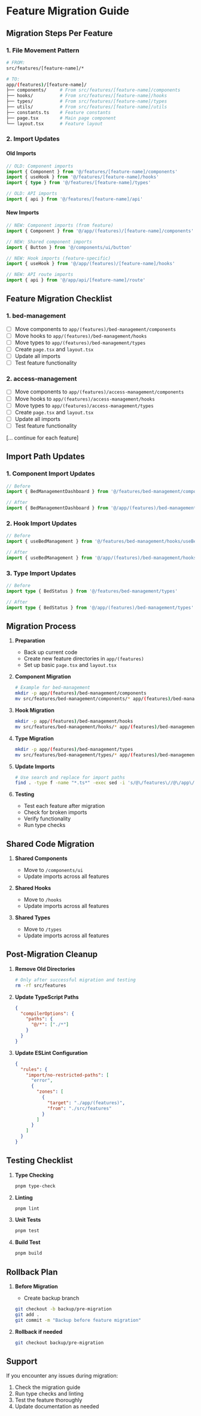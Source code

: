 # Feature Migration Guide

## Migration Steps Per Feature

### 1. File Movement Pattern
```bash
# FROM:
src/features/[feature-name]/*

# TO:
app/(features)/[feature-name]/
├── components/     # From src/features/[feature-name]/components
├── hooks/          # From src/features/[feature-name]/hooks
├── types/          # From src/features/[feature-name]/types
├── utils/          # From src/features/[feature-name]/utils
├── constants.ts    # Feature constants
├── page.tsx        # Main page component
└── layout.tsx      # Feature layout
```

### 2. Import Updates

#### Old Imports
```typescript
// OLD: Component imports
import { Component } from '@/features/[feature-name]/components'
import { useHook } from '@/features/[feature-name]/hooks'
import { type } from '@/features/[feature-name]/types'

// OLD: API imports
import { api } from '@/features/[feature-name]/api'
```

#### New Imports
```typescript
// NEW: Component imports (from feature)
import { Component } from '@/app/(features)/[feature-name]/components'

// NEW: Shared component imports
import { Button } from '@/components/ui/button'

// NEW: Hook imports (feature-specific)
import { useHook } from '@/app/(features)/[feature-name]/hooks'

// NEW: API route imports
import { api } from '@/app/api/[feature-name]/route'
```

## Feature Migration Checklist

### 1. bed-management
- [ ] Move components to `app/(features)/bed-management/components`
- [ ] Move hooks to `app/(features)/bed-management/hooks`
- [ ] Move types to `app/(features)/bed-management/types`
- [ ] Create `page.tsx` and `layout.tsx`
- [ ] Update all imports
- [ ] Test feature functionality

### 2. access-management
- [ ] Move components to `app/(features)/access-management/components`
- [ ] Move hooks to `app/(features)/access-management/hooks`
- [ ] Move types to `app/(features)/access-management/types`
- [ ] Create `page.tsx` and `layout.tsx`
- [ ] Update all imports
- [ ] Test feature functionality

[... continue for each feature]

## Import Path Updates

### 1. Component Import Updates
```typescript
// Before
import { BedManagementDashboard } from '@/features/bed-management/components/BedManagementDashboard'

// After
import { BedManagementDashboard } from '@/app/(features)/bed-management/components/BedManagementDashboard'
```

### 2. Hook Import Updates
```typescript
// Before
import { useBedManagement } from '@/features/bed-management/hooks/useBedManagement'

// After
import { useBedManagement } from '@/app/(features)/bed-management/hooks/useBedManagement'
```

### 3. Type Import Updates
```typescript
// Before
import type { BedStatus } from '@/features/bed-management/types'

// After
import type { BedStatus } from '@/app/(features)/bed-management/types'
```

## Migration Process

1. **Preparation**
   - Back up current code
   - Create new feature directories in `app/(features)`
   - Set up basic `page.tsx` and `layout.tsx`

2. **Component Migration**
   ```bash
   # Example for bed-management
   mkdir -p app/(features)/bed-management/components
   mv src/features/bed-management/components/* app/(features)/bed-management/components/
   ```

3. **Hook Migration**
   ```bash
   mkdir -p app/(features)/bed-management/hooks
   mv src/features/bed-management/hooks/* app/(features)/bed-management/hooks/
   ```

4. **Type Migration**
   ```bash
   mkdir -p app/(features)/bed-management/types
   mv src/features/bed-management/types/* app/(features)/bed-management/types/
   ```

5. **Update Imports**
   ```bash
   # Use search and replace for import paths
   find . -type f -name "*.ts*" -exec sed -i 's/@\/features\//@\/app\/(features)\//g' {} +
   ```

6. **Testing**
   - Test each feature after migration
   - Check for broken imports
   - Verify functionality
   - Run type checks

## Shared Code Migration

1. **Shared Components**
   - Move to `/components/ui`
   - Update imports across all features

2. **Shared Hooks**
   - Move to `/hooks`
   - Update imports across all features

3. **Shared Types**
   - Move to `/types`
   - Update imports across all features

## Post-Migration Cleanup

1. **Remove Old Directories**
   ```bash
   # Only after successful migration and testing
   rm -rf src/features
   ```

2. **Update TypeScript Paths**
   ```json
   {
     "compilerOptions": {
       "paths": {
         "@/*": ["./*"]
       }
     }
   }
   ```

3. **Update ESLint Configuration**
   ```json
   {
     "rules": {
       "import/no-restricted-paths": [
         "error",
         {
           "zones": [
             {
               "target": "./app/(features)",
               "from": "./src/features"
             }
           ]
         }
       ]
     }
   }
   ```

## Testing Checklist

1. **Type Checking**
   ```bash
   pnpm type-check
   ```

2. **Linting**
   ```bash
   pnpm lint
   ```

3. **Unit Tests**
   ```bash
   pnpm test
   ```

4. **Build Test**
   ```bash
   pnpm build
   ```

## Rollback Plan

1. **Before Migration**
   - Create backup branch
   ```bash
   git checkout -b backup/pre-migration
   git add .
   git commit -m "Backup before feature migration"
   ```

2. **Rollback if needed**
   ```bash
   git checkout backup/pre-migration
   ```

## Support

If you encounter any issues during migration:
1. Check the migration guide
2. Run type checks and linting
3. Test the feature thoroughly
4. Update documentation as needed
``` 
